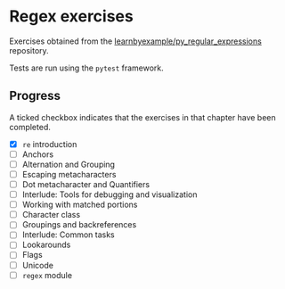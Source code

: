 # Regex exercises

Exercises obtained from the [learnbyexample/py_regular_expressions](https://github.com/learnbyexample/py_regular_expressions) repository.

Tests are run using the `pytest` framework.

## Progress

A ticked checkbox indicates that the exercises in that chapter have been completed.

- [x] `re` introduction
- [ ] Anchors
- [ ] Alternation and Grouping
- [ ] Escaping metacharacters
- [ ] Dot metacharacter and Quantifiers
- [ ] Interlude: Tools for debugging and visualization
- [ ] Working with matched portions
- [ ] Character class
- [ ] Groupings and backreferences
- [ ] Interlude: Common tasks
- [ ] Lookarounds
- [ ] Flags
- [ ] Unicode
- [ ] `regex` module
